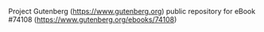 Project Gutenberg (https://www.gutenberg.org) public repository for
eBook #74108 (https://www.gutenberg.org/ebooks/74108)

